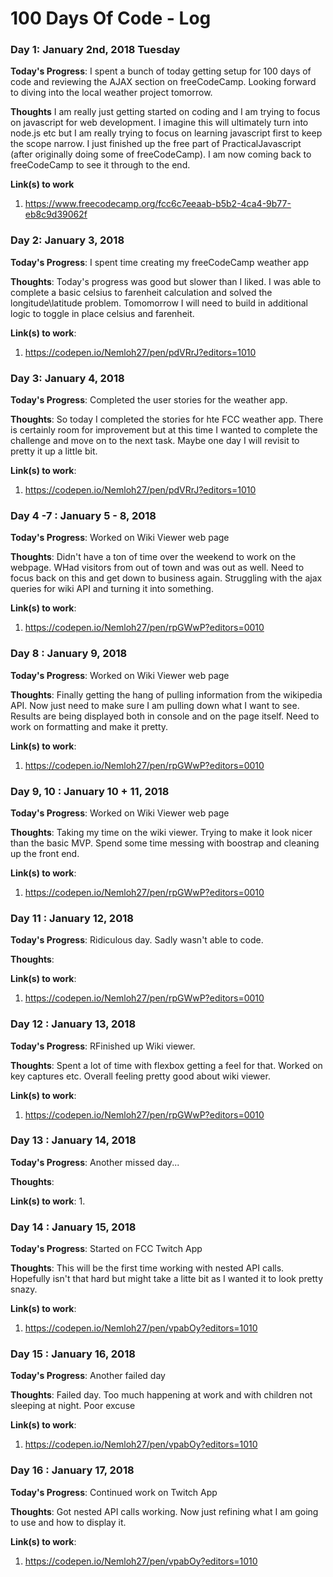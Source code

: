 # 100 Days Of Code - Log

<!--

### Day 0: January X, 2018 ###

**Today's Progress**: 

**Thoughts**: 

**Link(s) to work**:
1. 
-->


### Day 1: January 2nd, 2018 Tuesday

**Today's Progress**: I spent a bunch of today getting setup for 100 days of code and reviewing the AJAX section on freeCodeCamp.  Looking forward to diving into the local weather project tomorrow.

**Thoughts** I am really just getting started on coding and I am trying to focus on javascript for web development. I imagine this will ultimately turn into node.js etc but I am really trying to focus on learning javascript first to keep the scope narrow.  I just finished up the free part of PracticalJavascript (after originally doing some of freeCodeCamp).  I am now coming back to freeCodeCamp to see it through to the end.

**Link(s) to work**
1. https://www.freecodecamp.org/fcc6c7eeaab-b5b2-4ca4-9b77-eb8c9d39062f

### Day 2: January 3, 2018 ###

**Today's Progress**: I spent time creating my freeCodeCamp weather app

**Thoughts**: Today's progress was good but slower than I liked.  I was able to complete a basic celsius to farenheit calculation and solved the longitude\latitude problem.  Tomomorrow I will need to build in additional logic to toggle in place celsius and farenheit.

**Link(s) to work**:
1. https://codepen.io/Nemloh27/pen/pdVRrJ?editors=1010


### Day 3: January 4, 2018 ###

**Today's Progress**: Completed the user stories for the weather app.  

**Thoughts**: So today I completed the stories for hte FCC weather app.  There is certainly room for improvement but at this time I wanted to complete the challenge and move on to the next task.  Maybe one day I will revisit to pretty it up a little bit.

**Link(s) to work**:
1. https://codepen.io/Nemloh27/pen/pdVRrJ?editors=1010

### Day 4 -7 : January 5 - 8, 2018 ###

**Today's Progress**: Worked on Wiki Viewer web page

**Thoughts**: Didn't have a ton of time over the weekend to work on the webpage.  WHad visitors from out of town and was out as well.  Need to focus back on this and get down to business again.  Struggling with the ajax queries for wiki API and turning it into something.

**Link(s) to work**:
1. https://codepen.io/Nemloh27/pen/rpGWwP?editors=0010

### Day 8 : January 9, 2018 ###

**Today's Progress**: Worked on Wiki Viewer web page

**Thoughts**: Finally getting the hang of pulling information from the wikipedia API.  Now just need to make sure I am pulling down what I want to see.  Results are being displayed both in console and on the page itself. Need to work on formatting and make it pretty.

**Link(s) to work**:
1. https://codepen.io/Nemloh27/pen/rpGWwP?editors=0010

### Day 9, 10 : January 10 + 11, 2018 ###

**Today's Progress**: Worked on Wiki Viewer web page

**Thoughts**: Taking my time on the wiki viewer.  Trying to make it look nicer than the basic MVP.  Spend some time messing with boostrap and cleaning up the front end.

**Link(s) to work**:
1. https://codepen.io/Nemloh27/pen/rpGWwP?editors=0010

### Day 11 : January 12, 2018 ###

**Today's Progress**: Ridiculous day.  Sadly wasn't able to code.

**Thoughts**: 

**Link(s) to work**:
1. https://codepen.io/Nemloh27/pen/rpGWwP?editors=0010

### Day 12 : January 13, 2018 ###

**Today's Progress**: RFinished up Wiki viewer.  

**Thoughts**: Spent a lot of time with flexbox getting a feel for that.  Worked on key captures etc.  Overall feeling pretty good about wiki viewer.

**Link(s) to work**:
1. https://codepen.io/Nemloh27/pen/rpGWwP?editors=0010

### Day 13 : January 14, 2018 ###

**Today's Progress**: Another missed day...

**Thoughts**: 

**Link(s) to work**:
1. 

### Day 14 : January 15, 2018 ###

**Today's Progress**: Started on FCC Twitch App

**Thoughts**: This will be the first time working with nested API calls.  Hopefully isn't that hard but might take a litte bit as I wanted it to look pretty snazy.

**Link(s) to work**:
1. https://codepen.io/Nemloh27/pen/vpabOy?editors=1010

### Day 15 : January 16, 2018 ###

**Today's Progress**: Another failed day

**Thoughts**: Failed day.  Too much happening at work and with children not sleeping at night.  Poor excuse

**Link(s) to work**:
1. https://codepen.io/Nemloh27/pen/vpabOy?editors=1010

### Day 16 : January 17, 2018 ###

**Today's Progress**: Continued work on Twitch App

**Thoughts**: Got nested API calls working.  Now just refining what I am going to use and how to display it.

**Link(s) to work**:
1. https://codepen.io/Nemloh27/pen/vpabOy?editors=1010
